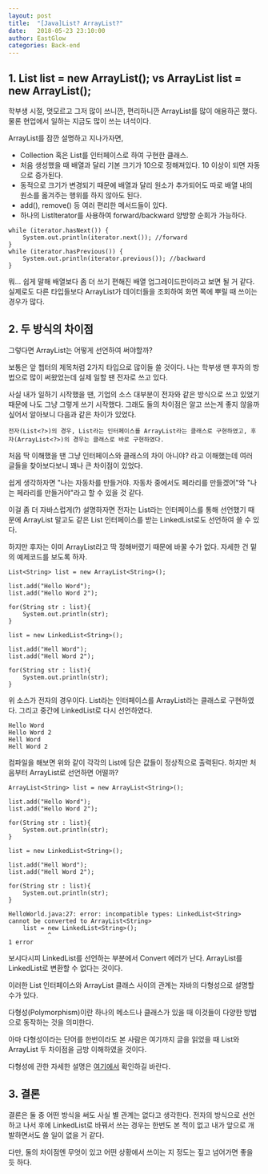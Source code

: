 ```yaml
---
layout: post
title:  "[Java]List? ArrayList?"
date:   2018-05-23 23:10:00
author: EastGlow
categories: Back-end
---
```


## 1. List<?> list = new ArrayList<?>(); vs ArrayList<?> list = new ArrayList<?>();

학부생 시절, 멋모르고 그저 많이 쓰니깐, 편리하니깐 ArrayList를 많이 애용하곤 했다. 물론 현업에서 일하는 지금도 많이 쓰는 녀석이다.

ArrayList를 잠깐 설명하고 지나가자면,

* Collection 혹은 List를 인터페이스로 하여 구현한 클래스.
* 처음 생성했을 때 배열과 달리 기본 크기가 10으로 정해져있다. 10 이상이 되면 자동으로 증가된다.
* 동적으로 크기가 변경되기 때문에 배열과 달리 원소가 추가되어도 따로 배열 내의 원소를 옮겨주는 행위를 하지 않아도 된다.
* add(), remove() 등 여러 편리한 메서드들이 있다.
* 하나의 ListIterator를 사용하여 forward/backward 양방향 순회가 가능하다.  
```
while (iterator.hasNext()) {
	System.out.println(iterator.next()); //forward
}         
while (iterator.hasPrevious()) {
	System.out.println(iterator.previous()); //backward
}
```

뭐... 쉽게 말해 배열보다 좀 더 쓰기 편해진 배열 업그레이드판이라고 보면 될 거 같다. 실제로도 다른 타입들보다 ArrayList가 데이터들을 조회하여 화면 쪽에 뿌릴 때 쓰이는 경우가 많다.


## 2. 두 방식의 차이점

그렇다면 ArrayList는 어떻게 선언하여 써야할까?

보통은 앞 쳅터의 제목처럼 2가지 타입으로 많이들 쓸 것이다. 나는 학부생 땐 후자의 방법으로 많이 써왔었는데 실제 일할 땐 전자로 쓰고 있다.

사실 내가 일하기 시작했을 땐, 기업의 소스 대부분이 전자와 같은 방식으로 쓰고 있었기 때문에 나도 그냥 그렇게 쓰기 시작했다. 그래도 둘의 차이점은 알고 쓰는게 좋지 않을까 싶어서 알아보니 다음과 같은 차이가 있었다.

```
전자(List<?>)의 경우, List라는 인터페이스를 ArrayList라는 클래스로 구현하였고, 후자(ArrayList<?>)의 경우는 클래스로 바로 구현하였다.
```

처음 딱 이해했을 땐 그냥 인터페이스와 클래스의 차이 아니야? 라고 이해했는데 여러 글들을 찾아보다보니 꽤나 큰 차이점이 있었다.

쉽게 생각하자면 "나는 자동차를 만들거야. 자동차 중에서도 페라리를 만들겠어"와 "나는 페라리를 만들거야"라고 할 수 있을 것 같다.

이걸 좀 더 자바스럽게(?) 설명하자면 전자는 List라는 인터페이스를 통해 선언했기 때문에 ArrayList 말고도 같은 List 인터페이스를 받는 LinkedList로도 선언하여 쓸 수 있다.

하지만 후자는 이미 ArrayList라고 딱 정해버렸기 때문에 바꿀 수가 없다. 자세한 건 밑의 예제코드를 보도록 하자.

```
List<String> list = new ArrayList<String>();

list.add("Hello Word");
list.add("Hello Word 2");

for(String str : list){
	System.out.println(str);
}

list = new LinkedList<String>();

list.add("Hell Word");
list.add("Hell Word 2");

for(String str : list){
    System.out.println(str);
}
```

위 소스가 전자의 경우이다. List라는 인터페이스를 ArrayList라는 클래스로 구현하였다. 그리고 중간에 LinkedList로 다시 선언하였다.

```
Hello Word
Hello Word 2
Hell Word
Hell Word 2
```

컴파일을 해보면 위와 같이 각각의 List에 담은 값들이 정상적으로 출력된다. 하지만 처음부터 ArrayList로 선언하면 어떨까?

```
ArrayList<String> list = new ArrayList<String>();

list.add("Hello Word");
list.add("Hello Word 2");

for(String str : list){
	System.out.println(str);
}

list = new LinkedList<String>();

list.add("Hell Word");
list.add("Hell Word 2");

for(String str : list){
    System.out.println(str);
}
```

```
HelloWorld.java:27: error: incompatible types: LinkedList<String> cannot be converted to ArrayList<String>
    list = new LinkedList<String>();
           ^
1 error
```
보시다시피 LinkedList를 선언하는 부분에서 Convert 에러가 난다. ArrayList를 LinkedList로 변환할 수 없다는 것이다.

이러한 List 인터페이스와 ArrayList 클래스 사이의 관계는 자바의 다형성으로 설명할 수가 있다.

다형성(Polymorphism)이란 하나의 메소드나 클래스가 있을 때 이것들이 다양한 방법으로 동작하는 것을 의미한다.

아마 다형성이라는 단어를 한번이라도 본 사람은 여기까지 글을 읽었을 때 List와 ArrayList 두 차이점을 금방 이해하였을 것이다.

다형성에 관한 자세한 설명은 [여기에서](https://opentutorials.org/module/516/6127) 확인하길 바란다.

## 3. 결론

결론은 둘 중 어떤 방식을 써도 사실 별 관계는 없다고 생각한다. 전자의 방식으로 선언하고 나서 후에 LinkedList로 바꿔서 쓰는 경우는 한번도 본 적이 없고 내가 앞으로 개발하면서도 쓸 일이 없을 거 같다.

다만, 둘의 차이점엔 무엇이 있고 어떤 상황에서 쓰이는 지 정도는 짚고 넘어가면 좋을 듯 하다.